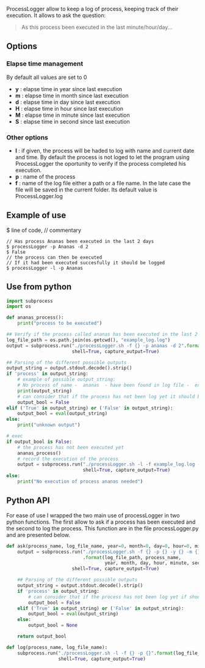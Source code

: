 ProcessLogger allow to keep a log of process, keeping track of their execution.
 It allows to ask the question:
 <blockquote>
  As this process been executed in the last minute/hour/day...
</blockquote>

## Options
### Elapse time management
By default all values are set to 0
 <ul>
  <li> <b>y</b> : elapse time in year since last execution </li>
  <li> <b>m</b> : elapse time in month since last execution </li>
  <li> <b>d</b> : elapse time in day since last execution </li>
  <li> <b>H</b> : elapse time in hour since last execution </li>
  <li> <b>M</b> : elapse time in minute since last execution </li>
  <li> <b>S</b> : elapse time in second since last execution </li>
</ul> 

### Other options
<ul> 
  <li> <b>l</b> : if given, the process will be haded to log with name and
  current date and time. By default the process is not loged to let
  the program using ProcessLogger the oportunity to verify if the
  process completed his execution. </li>
  
  <li> <b>p</b> : name of the process  </li>

  <li> <b>f</b> : name of the log file either a path or a file name. In the
  late case the file will be saved in the current folder. Its default
  value is ProcessLogger.log </li>
</ul>

## Example of use 
$ line of code, // commentary

```shell
// Has process Ananas been executed in the last 2 days 
$ processLogger -p Ananas -d 2
$ False
// the process can then be executed
// If it had been executed succesfully it should be logged
$ processLogger -l -p Ananas
```

## Use from python
```python
import subprocess
import os

def ananas_process():
    print("process to be executed")

## Verify if the process called ananas has been executed in the last 2 seconds
log_file_path = os.path.join(os.getcwd(), "example_log.log")
output = subprocess.run("./processLogger.sh -f {} -p ananas -d 2".format(log_file_path),
                        shell=True, capture_output=True)

## Parsing of the different possible outputs
output_string = output.stdout.decode().strip()
if 'process' in output_string:
    # example of possible output_string:
    # No process of name -  ananas  - have been found in log file -  example_log.log  -
    print(output_string)
    # can consider that if the process has not been log yet it should be executed
    output_bool = False
elif ('True' in output_string) or ('False' in output_string):
    output_bool = eval(output_string)
else:
    print("unknown output")

# exec
if output_bool is False:
    # the process has not been executed yet
    ananas_process()
    # record the execution of the process
    output = subprocess.run("./processLogger.sh -l -f example_log.log -p ananas", 
	                        shell=True, capture_output=True)
else:
    print("No execution of process ananas needed")
```

## Python API
For ease of use I wrapped the two main use of processLogger in two
python functions. The first allow to ask if a process has been
executed and the second to log the process. This function are in the
file processLogger.py and are presented below.

```python
def ask(process_name, log_file_name, year=0, month=0, day=0, hour=0, minute=0, second=0):
    output = subprocess.run("./processLogger.sh -f {} -p {} -y {} -m {} -d {} -H {} -M {} -S {}"
                            .format(log_file_path, process_name,
                                    year, month, day, hour, minute, second),
                        shell=True, capture_output=True)

    ## Parsing of the different possible outputs
    output_string = output.stdout.decode().strip()
    if 'process' in output_string:
        # can consider that if the process has not been log yet if should be executed
        output_bool = False
    elif ('True' in output_string) or ('False' in output_string):
        output_bool = eval(output_string)
    else:
        output_bool = None

    return output_bool

def log(process_name, log_file_name):
    subprocess.run("./processLogger.sh -l -f {} -p {}".format(log_file_name, process_name),
                   shell=True, capture_output=True)
```
